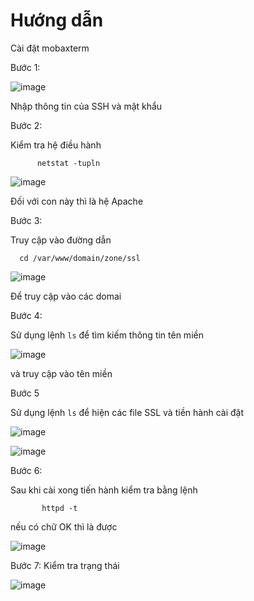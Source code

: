 # Hướng dẫn

Cài đặt mobaxterm

Bước 1:

![image](https://user-images.githubusercontent.com/105496635/192431789-3de4eee9-0078-4061-a485-19b8db7812ed.png)

Nhập thông tin của SSH và mật khẩu

Bước 2:

Kiểm tra hệ điều hành

          netstat -tupln

![image](https://user-images.githubusercontent.com/105496635/192432439-4c37e3cf-bd4c-42eb-b3b1-8a660ff5adea.png)

Đối với con này thì là hệ Apache

Bước 3:

Truy cập vào đường dẫn

      cd /var/www/domain/zone/ssl

![image](https://user-images.githubusercontent.com/105496635/192432663-152edc4a-1b33-45ad-870e-b45bc2ee1d74.png)

Để truy cập vào các domai


Bước 4: 

Sử dụng lệnh `ls` để tìm kiếm thông tin tên miền

![image](https://user-images.githubusercontent.com/105496635/192433141-6c13920b-d3ab-425c-85a5-c5b5f0379f20.png)


và truy cập vào tên miền

Bước 5

Sử dụng lệnh `ls` để hiện các file SSL và tiền hành cài đặt

![image](https://user-images.githubusercontent.com/105496635/192433347-042a7a1b-fc09-487c-bf59-d6f2fbad2831.png)

![image](https://user-images.githubusercontent.com/105496635/192433458-d62a8592-a6f3-4235-b18b-5b9c613dfc23.png)

Bước 6:

Sau khi cài xong tiến hành kiểm tra bằng lệnh

           httpd -t

nếu có chữ OK thì là được

![image](https://user-images.githubusercontent.com/105496635/192433567-4dada15e-1299-4f4e-8785-e0c4726a8cf8.png)

Bước 7:  Kiểm tra trạng thái


![image](https://user-images.githubusercontent.com/105496635/192433722-3ae27c19-780c-449d-ac76-fca8afe2c12f.png)




